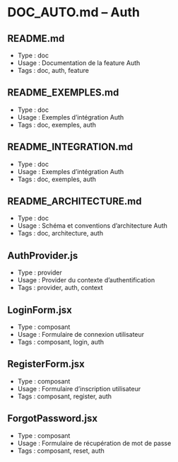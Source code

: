 # DOC_AUTO.md – Auth

## README.md
- Type : doc
- Usage : Documentation de la feature Auth
- Tags : doc, auth, feature

## README_EXEMPLES.md
- Type : doc
- Usage : Exemples d’intégration Auth
- Tags : doc, exemples, auth

## README_INTEGRATION.md
- Type : doc
- Usage : Exemples d’intégration Auth
- Tags : doc, exemples, auth

## README_ARCHITECTURE.md
- Type : doc
- Usage : Schéma et conventions d’architecture Auth
- Tags : doc, architecture, auth

## AuthProvider.js
- Type : provider
- Usage : Provider du contexte d’authentification
- Tags : provider, auth, context

## LoginForm.jsx
- Type : composant
- Usage : Formulaire de connexion utilisateur
- Tags : composant, login, auth

## RegisterForm.jsx
- Type : composant
- Usage : Formulaire d’inscription utilisateur
- Tags : composant, register, auth

## ForgotPassword.jsx
- Type : composant
- Usage : Formulaire de récupération de mot de passe
- Tags : composant, reset, auth

